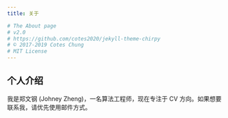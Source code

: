 ```yaml
---
title: 关于

# The About page
# v2.0
# https://github.com/cotes2020/jekyll-theme-chirpy
# © 2017-2019 Cotes Chung
# MIT License
---
```

## 个人介绍

我是郑文钢 (Johney Zheng)，一名算法工程师，现在专注于 CV 方向。如果想要联系我，请优先使用邮件方式。
